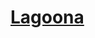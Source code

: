  # [Lagoona](https://www.figma.com/file/bCgDXiDPSxdqYbZCfzD5A8/Lagoona-(Copy)-(Community)?node-id=0-1&t=ni9CykppAZ2Of3yb-0)
